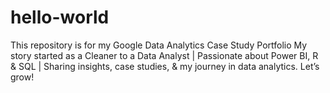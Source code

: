 # hello-world
This repository is for my Google Data Analytics Case Study Portfolio
My story started as a Cleaner to a Data Analyst | Passionate about Power BI, R & SQL | Sharing insights, case studies, & my journey in data analytics. Let’s grow!
